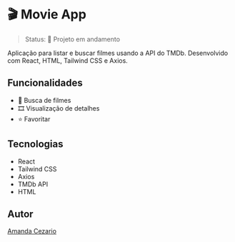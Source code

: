 # 🎬 Movie App

> Status: 🚧 Projeto em andamento

Aplicação para listar e buscar filmes usando a API do TMDb. Desenvolvido com React, HTML, Tailwind CSS e Axios.

## Funcionalidades

- 🔎 Busca de filmes
- 🎞️ Visualização de detalhes
- ⭐ Favoritar

## Tecnologias

- React
- Tailwind CSS
- Axios
- TMDb API
- HTML

## Autor

[Amanda Cezario](https://github.com/AmandaCezario)

